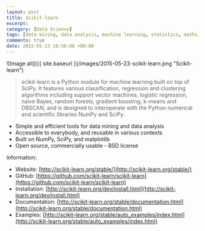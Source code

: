 ```yaml
---
layout: post
title: Scikit-learn
excerpt:
category: [Data Science]
tags: [data mining, data analysis, machine learning, statistics, maths, python, github]
comments: true
date: 2015-05-23 16:56:00 +00:00
---
```


![Image alt]({{ site.baseurl }}/images/2015-05-23-scikit-learn.png "Scikit-learn")

>scikit-learn is a Python module for machine learning built on top of SciPy. 
It features various classification, regression and clustering algorithms including 
support vector machines, logistic regression, naive Bayes, random forests, gradient 
boosting, k-means and DBSCAN, and is designed to interoperate with the Python 
numerical and scientific libraries NumPy and SciPy.

<!-- more -->

+ Simple and efficient tools for data mining and data analysis
+ Accessible to everybody, and reusable in various contexts
+ Built on NumPy, SciPy, and matplotlib
+ Open source, commercially usable - BSD license

Information:

- Website: [http://scikit-learn.org/stable/](http://scikit-learn.org/stable/)
- GitHub: [https://github.com/scikit-learn/scikit-learn](https://github.com/scikit-learn/scikit-learn)
- Installation: [http://scikit-learn.org/dev/install.html](http://scikit-learn.org/dev/install.html)
- Documentation: [http://scikit-learn.org/stable/documentation.html](http://scikit-learn.org/stable/documentation.html)
- Examples: [http://scikit-learn.org/stable/auto_examples/index.html](http://scikit-learn.org/stable/auto_examples/index.html)
